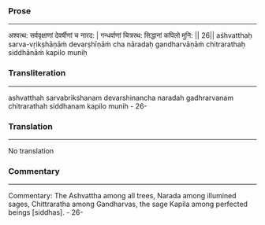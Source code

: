 ### Prose 
 --- 
अश्वत्थ: सर्ववृक्षाणां देवर्षीणां च नारद: |
गन्धर्वाणां चित्ररथ: सिद्धानां कपिलो मुनि: || 26||
aśhvatthaḥ sarva-vṛikṣhāṇāṁ devarṣhīṇāṁ cha nāradaḥ
gandharvāṇāṁ chitrarathaḥ siddhānāṁ kapilo muniḥ

### Transliteration 
 --- 
ashvatthah sarvabrikshanam devarshinancha naradah gadhrarvanam chitrarathah siddhanam kapilo munih - 26-

### Translation 
 --- 
No translation

### Commentary 
 --- 
Commentary: The Ashvattha among all trees, Narada among illumined sages, Chittraratha among Gandharvas, the sage Kapila among perfected beings [siddhas]. - 26-